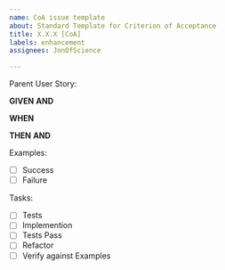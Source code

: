 ```yaml
---
name: CoA issue template
about: Standard Template for Criterion of Acceptance
title: X.X.X [CoA]
labels: enhancement
assignees: JonOfScience

---
```


Parent User Story:

**GIVEN** 
**AND**

**WHEN** 

**THEN** 
**AND**

Examples:
- [ ] Success
- [ ] Failure

Tasks:
- [ ] Tests
- [ ] Implemention
- [ ] Tests Pass
- [ ] Refactor
- [ ] Verify against Examples
